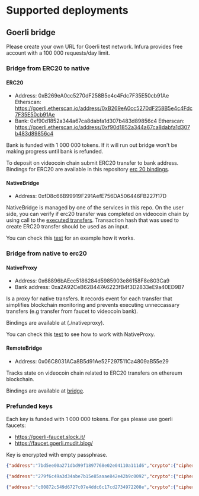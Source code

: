 Supported deployments
=====================

## Goerli bridge

Please create your own URL for Goerli test network. Infura provides free account
with a 100 000 requests/day limit.

### Bridge from ERC20 to native

#### ERC20

- Address: 0xB269eA0cc5270dF258B5e4c4Fdc7F35E50cb91Ae
  Etherscan: https://goerli.etherscan.io/address/0xB269eA0cc5270dF258B5e4c4Fdc7F35E50cb91Ae
- Bank: 0xf90d1852a344a67ca8dabfa1d307b483d89856c4
  Etherscan: https://goerli.etherscan.io/address/0xf90d1852a344a67ca8dabfa1d307b483d89856c4

Bank is funded with 1 000 000 tokens. If it will run out bridge won't be making progress
until bank is refunded.

To deposit on videocoin chain submit ERC20 transfer to bank address.
Bindings for ERC20 are available in this repository [erc 20 bindings](./erc20).

#### NativeBridge

- Address: 0xfD8c66B99919F291AefE756DA506446FB227f17D

NativeBridge is managed by one of the services in this repo.
On the user side, you can verify if erc20 transfer was completed on videocoin chain by
using call to the [executed transfers](./nativebridge/nativebridge.go#L273). Transaction hash
that was used to create ERC20 transfer should be used as an input.

You can check this [test](./service/tokentonative/service_test.go#L44-L84) for an example how it works.

### Bridge from native to erc20

#### NativeProxy

- Address: 0x68896bAEcc5186284d5985903e86158F8e803Ca9
- Bank address: 0xa2A92CeB62B447A6223fB4f3D2833eE9a40ED9B7

Is a proxy for native transfers. It records event for each transfer that simplifies blockchain monitoring
and prevents executing unneccassary transfers (e.g transfer from faucet to videocoin bank).

Bindings are available at (./nativeproxy).

You can check this [test](./https://github.com/videocoin/go-bridge/blob/master/service/nativetotoken/resources_test.go#L40-L60) to see how to work with NativeProxy.

#### RemoteBridge

- Address: 0x06C8031ACa8B5d91Ae52F297511Ca4809aB55e29

Tracks state on videocoin chain related to ERC20 transfers on ethereum blockchain.

Bindings are available at [bridge](./remotebridge).

### Prefunded keys

Each key is funded with 1 000 000 tokens. For gas please use goerli faucets:

- https://goerli-faucet.slock.it/
- https://faucet.goerli.mudit.blog/

Key is encrypted with empty passphrase.

```json
{"address":"7bd5ee00a271dbd99f1897768e02e04110a111d6","crypto":{"cipher":"aes-128-ctr","ciphertext":"3b5cd9da1f959d96ccc2426cdfa949ec4e96c360b9b4944ab0cd556016e981ad","cipherparams":{"iv":"59109f4099ec653ca5b49016c8a193a5"},"kdf":"scrypt","kdfparams":{"dklen":32,"n":262144,"p":1,"r":8,"salt":"bd583b0242a8ac1f059f2ddf470e22cfd80d7ff0eae2daa865cdaf287ad717e8"},"mac":"f6b287123c4f222772ea08ec4e5d317d75b08b5c604fa98ca1c0c598dd5f3d14"},"id":"0105a013-e01e-4442-bc05-cb9b2ab31ef4","version":3}

{"address":"279f6c49a3d34abe7b15e85aaae842e42b9c0092","crypto":{"cipher":"aes-128-ctr","ciphertext":"de709cb9f77a4951d42c4df96e0324aa238a4186c4a070fee8aed42a4435aa17","cipherparams":{"iv":"b35f332d2c702541a2135353c7ad286e"},"kdf":"scrypt","kdfparams":{"dklen":32,"n":262144,"p":1,"r":8,"salt":"6f96fc1f195a60e94a69531e8eca23bcc2fd47db39354c06bcde77ba77d40c94"},"mac":"8a57f57e147bfba3ba4ae853f4d9695f8497ba18097959f8d4d29ca48aec0415"},"id":"80971801-2176-4ef6-abee-cf82c24cf564","version":3}

{"address":"c00872c549d6727c07e4ddc6c17cd2734972208e","crypto":{"cipher":"aes-128-ctr","ciphertext":"01cc35f295d4050251f351cd04572ce33beeff3bbad12fe4453a50052dc91a2b","cipherparams":{"iv":"1b59cf11f6eccbb89818f19051db66e5"},"kdf":"scrypt","kdfparams":{"dklen":32,"n":262144,"p":1,"r":8,"salt":"6ca614c7d3f4dbec410ccaa5baf50615298a88e5609d2deee4b3810c5f0887c7"},"mac":"1df9daf0c373d8fcfba9b48f3912b0967cf9f49e788746480293ff70b278ad65"},"id":"dfc380ef-5b6b-47e6-9a43-887cbb0b8f30","version":3}
```